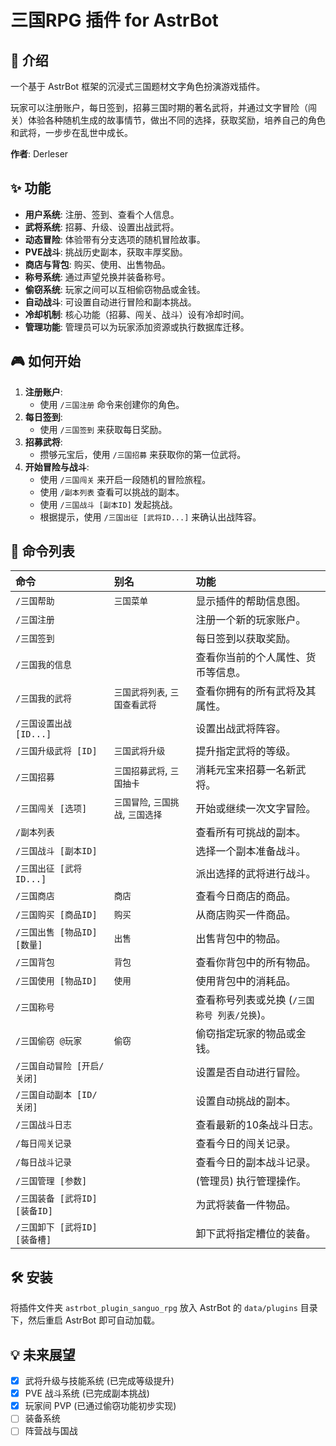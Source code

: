 # 三国RPG 插件 for AstrBot

## 📖 介绍

一个基于 AstrBot 框架的沉浸式三国题材文字角色扮演游戏插件。

玩家可以注册账户，每日签到，招募三国时期的著名武将，并通过文字冒险（闯关）体验各种随机生成的故事情节，做出不同的选择，获取奖励，培养自己的角色和武将，一步步在乱世中成长。

**作者**: Derleser

## ✨ 功能

-   **用户系统**: 注册、签到、查看个人信息。
-   **武将系统**: 招募、升级、设置出战武将。
-   **动态冒险**: 体验带有分支选项的随机冒险故事。
-   **PVE战斗**: 挑战历史副本，获取丰厚奖励。
-   **商店与背包**: 购买、使用、出售物品。
-   **称号系统**: 通过声望兑换并装备称号。
-   **偷窃系统**: 玩家之间可以互相偷窃物品或金钱。
-   **自动战斗**: 可设置自动进行冒险和副本挑战。
-   **冷却机制**: 核心功能（招募、闯关、战斗）设有冷却时间。
-   **管理功能**: 管理员可以为玩家添加资源或执行数据库迁移。

## 🎮 如何开始

1.  **注册账户**:
    -   使用 `/三国注册` 命令来创建你的角色。
2.  **每日签到**:
    -   使用 `/三国签到` 来获取每日奖励。
3.  **招募武将**:
    -   攒够元宝后，使用 `/三国招募` 来获取你的第一位武将。
4.  **开始冒险与战斗**:
    -   使用 `/三国闯关` 来开启一段随机的冒险旅程。
    -   使用 `/副本列表` 查看可以挑战的副本。
    -   使用 `/三国战斗 [副本ID]` 发起挑战。
    -   根据提示，使用 `/三国出征 [武将ID...]` 来确认出战阵容。

## 📝 命令列表

| 命令 | 别名 | 功能 |
| :--- | :--- | :--- |
| `/三国帮助` | `三国菜单` | 显示插件的帮助信息图。 |
| `/三国注册` | | 注册一个新的玩家账户。 |
| `/三国签到` | | 每日签到以获取奖励。 |
| `/三国我的信息` | | 查看你当前的个人属性、货币等信息。 |
| `/三国我的武将` | `三国武将列表`, `三国查看武将` | 查看你拥有的所有武将及其属性。 |
| `/三国设置出战 [ID...]` | | 设置出战武将阵容。 |
| `/三国升级武将 [ID]`| `三国武将升级` | 提升指定武将的等级。 |
| `/三国招募` | `三国招募武将`, `三国抽卡` | 消耗元宝来招募一名新武将。 |
| `/三国闯关 [选项]` | `三国冒险`, `三国挑战`, `三国选择` | 开始或继续一次文字冒险。 |
| `/副本列表` | | 查看所有可挑战的副本。 |
| `/三国战斗 [副本ID]`| | 选择一个副本准备战斗。 |
| `/三国出征 [武将ID...]`| | 派出选择的武将进行战斗。 |
| `/三国商店` | `商店` | 查看今日商店的商品。 |
| `/三国购买 [商品ID]`| `购买` | 从商店购买一件商品。 |
| `/三国出售 [物品ID] [数量]` | `出售` | 出售背包中的物品。 |
| `/三国背包` | `背包` | 查看你背包中的所有物品。 |
| `/三国使用 [物品ID]` | `使用` | 使用背包中的消耗品。 |
| `/三国称号` | | 查看称号列表或兑换 (`/三国称号 列表/兑换`)。 |
| `/三国偷窃 @玩家` | `偷窃` | 偷窃指定玩家的物品或金钱。 |
| `/三国自动冒险 [开启/关闭]` | | 设置是否自动进行冒险。 |
| `/三国自动副本 [ID/关闭]` | | 设置自动挑战的副本。 |
| `/三国战斗日志` | | 查看最新的10条战斗日志。 |
| `/每日闯关记录` | | 查看今日的闯关记录。 |
| `/每日战斗记录` | | 查看今日的副本战斗记录。 |
| `/三国管理 [参数]` | | (管理员) 执行管理操作。 |
| `/三国装备 [武将ID] [装备ID]` | | 为武将装备一件物品。 |
| `/三国卸下 [武将ID] [装备槽]` | | 卸下武将指定槽位的装备。 |

## 🛠️ 安装

将插件文件夹 `astrbot_plugin_sanguo_rpg` 放入 AstrBot 的 `data/plugins` 目录下，然后重启 AstrBot 即可自动加载。

## 💡 未来展望

-   [x] 武将升级与技能系统 (已完成等级提升)
-   [x] PVE 战斗系统 (已完成副本挑战)
-   [x] 玩家间 PVP (已通过偷窃功能初步实现)
-   [ ] 装备系统
-   [ ] 阵营战与国战
